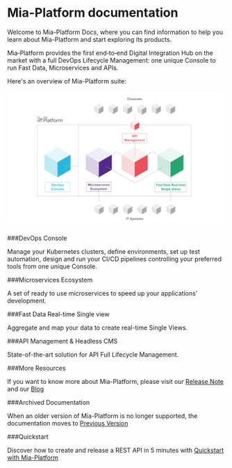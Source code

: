 # Mia-Platform documentation


Welcome to Mia-Platform Docs, where you can find information to help you learn about Mia-Platform and start exploring its products. 


Mia‑Platform provides the first end‑to‑end Digital Integration Hub on the market with a full DevOps Lifecycle Management: one unique Console to run Fast Data, Microservices and APIs.


Here's an overview of Mia-Platform suite: 


![Mia-Platform](img/overviewprodotti.png)


###DevOps Console

Manage your Kubernetes clusters, define environments, set up test automation, design and run your CI/CD pipelines controlling your preferred tools from one unique Console.

###Microservices Ecosystem

A set of ready to use microservices to speed up your applications’ development.

###Fast Data Real-time Single view

Aggregate and map your data to create real-time Single Views.


###API Management & Headless CMS

State-of-the-art solution for API Full Lifecycle Management.

###More Resources 

If you want to know more about Mia-Platform, please visit our [Release Note](docs/release_notes) and our [Blog](https://blog.mia-platform.eu/en)

###Archived Documentation

When an older version of Mia-Platform is no longer supported, the documentation moves to [Previous Version](previous_versions)

###Quickstart

Discover how to create and release a REST API in 5 minutes with [Quickstart with Mia-Platform](development_suite/api-console/api-design/quick_rest_api.md)


